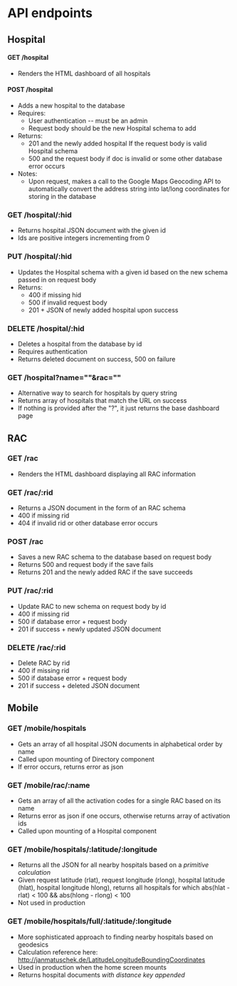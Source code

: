 # API endpoints 

## Hospital

#### GET /hospital
* Renders the HTML dashboard of all hospitals

#### POST /hospital
* Adds a new hospital to the database
* Requires:
    * User authentication -- must be an admin
    * Request body should be the new Hospital schema to add 
* Returns:
    * 201 and the newly added hospital If the request body is valid Hospital schema 
    * 500 and the request body if doc is invalid or some other database error occurs
* Notes: 
    * Upon request, makes a call to the Google Maps Geocoding API to automatically convert the address string into lat/long coordinates for storing in the database 

### GET /hospital/:hid
* Returns hospital JSON document with the given id
* Ids are positive integers incrementing from 0

### PUT /hospital/:hid
* Updates the Hospital schema with a given id based on the new schema passed in on 
request body
* Returns:
    * 400 if missing hid 
    * 500 if invalid request body
    * 201 + JSON of newly added hospital upon success 

### DELETE /hospital/:hid
* Deletes a hospital from the database by id
* Requires authentication 
* Returns deleted document on success, 500 on failure

### GET /hospital?name=""&rac=""
* Alternative way to search for hospitals by query string
* Returns array of hospitals that match the URL on success
* If nothing is provided after the "?", it just returns the base dashboard page


## RAC

### GET /rac
* Renders the HTML dashboard displaying all RAC information 

### GET /rac/:rid
* Returns a JSON document in the form of an RAC schema
* 400 if missing rid 
* 404 if invalid rid or other database error occurs

### POST /rac
* Saves a new RAC schema to the database based on request body 
* Returns 500 and request body if the save fails 
* Returns 201 and the newly added RAC if the save succeeds

### PUT /rac/:rid
* Update RAC to new schema on request body by id
* 400 if missing rid 
* 500 if database error + request body 
* 201 if success + newly updated JSON document

### DELETE /rac/:rid
* Delete RAC by rid
* 400 if missing rid 
* 500 if database error + request body 
* 201 if success + deleted JSON document

## Mobile 

### GET /mobile/hospitals
* Gets an array of all hospital JSON documents in alphabetical order by name
* Called upon mounting of Directory component
* If error occurs, returns error as json 

### GET /mobile/rac/:name
* Gets an array of all the activation codes for a single RAC based on its name
* Returns error as json if one occurs, otherwise returns array of activation ids
* Called upon mounting of a Hospital component 

### GET /mobile/hospitals/:latitude/:longitude
* Returns all the JSON for all nearby hospitals based on a *primitive calculation* 
* Given request latitude (rlat), request longitude (rlong), hospital latitude (hlat), hospital 
longitude hlong), returns all hospitals for which abs(hlat - rlat) < 100 && abs(hlong - rlong) < 100
* Not used in production

### GET /mobile/hospitals/full/:latitude/:longitude
* More sophisticated approach to finding nearby hospitals based on geodesics
* Calculation reference here: http://janmatuschek.de/LatitudeLongitudeBoundingCoordinates
* Used in production when the home screen mounts
* Returns hospital documents *with distance key appended* 
